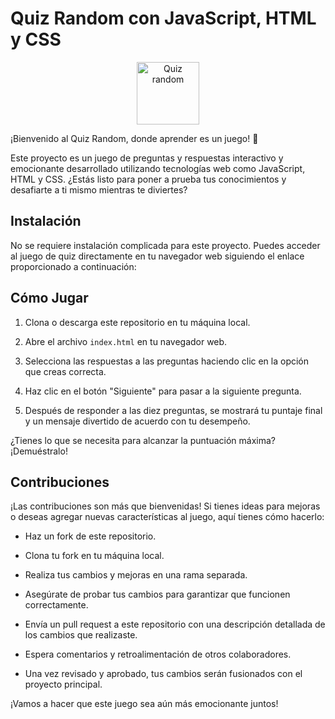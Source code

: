 # Quiz Random con JavaScript, HTML y CSS

<p align="center">
  <img src="../image/readme.jpeg" alt="Quiz random" height="100" />
</p>

¡Bienvenido al Quiz Random, donde aprender es un juego! 🎉

Este proyecto es un juego de preguntas y respuestas interactivo y emocionante desarrollado utilizando tecnologías web como JavaScript, HTML y CSS. ¿Estás listo para poner a prueba tus conocimientos y desafiarte a ti mismo mientras te diviertes?

## Instalación

No se requiere instalación complicada para este proyecto. Puedes acceder al juego de quiz directamente en tu navegador web siguiendo el enlace proporcionado a continuación:

## Cómo Jugar

1. Clona o descarga este repositorio en tu máquina local.

2. Abre el archivo `index.html` en tu navegador web.

3. Selecciona las respuestas a las preguntas haciendo clic en la opción que creas correcta.

4. Haz clic en el botón "Siguiente" para pasar a la siguiente pregunta.

5. Después de responder a las diez preguntas, se mostrará tu puntaje final y un mensaje divertido de acuerdo con tu desempeño.

¿Tienes lo que se necesita para alcanzar la puntuación máxima? ¡Demuéstralo!

## Contribuciones

¡Las contribuciones son más que bienvenidas! Si tienes ideas para mejoras o deseas agregar nuevas características al juego, aquí tienes cómo hacerlo:

- Haz un fork de este repositorio.

- Clona tu fork en tu máquina local.

- Realiza tus cambios y mejoras en una rama separada.

- Asegúrate de probar tus cambios para garantizar que funcionen correctamente.

- Envía un pull request a este repositorio con una descripción detallada de los cambios que realizaste.

- Espera comentarios y retroalimentación de otros colaboradores.

- Una vez revisado y aprobado, tus cambios serán fusionados con el proyecto principal.

¡Vamos a hacer que este juego sea aún más emocionante juntos!

